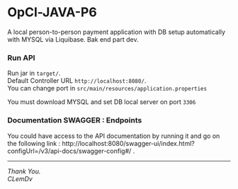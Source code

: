 # OpCl-JAVA-P6

A local person-to-person payment application with DB setup automatically with MYSQL via Liquibase. 
Bak end part dev.

### Run API

Run jar in `target/`.  
Default Controller URL `http://localhost:8080/`.   
You can change port in `src/main/resources/application.properties`

You must download MYSQL and set DB local server on port `3306`

### Documentation SWAGGER : Endpoints

You could have access to the API documentation by running it and go on the following link : http://localhost:8080/swagger-ui/index.html?configUrl=/v3/api-docs/swagger-config#/ .

---------------------------------------
*Thank You.  
CLemDv*
